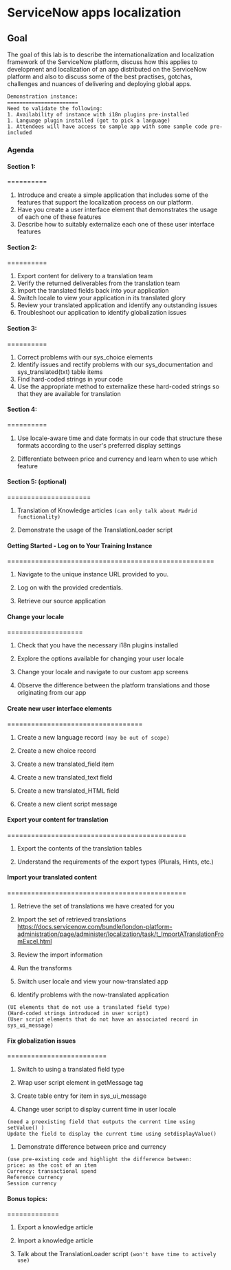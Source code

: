 # ServiceNow apps localization

## Goal

The goal of this lab is to describe the internationalization and localization 
framework of the ServiceNow platform, discuss how this applies to development 
and localization of an app distributed on the ServiceNow platform and also to 
discuss some of the best practises, gotchas, challenges and nuances of 
delivering and deploying global apps.  

```
Demonstration instance:
=======================
Need to validate the following:
1. Availability of instance with i18n plugins pre-installed
1. Language plugin installed (got to pick a language)
1. Attendees will have access to sample app with some sample code pre-included
```
  


### Agenda
#### Section 1:
==========
1. Introduce and create a simple application that includes some of the 
features that support the localization process on our platform.
1. Have you create a user interface element that demonstrates the usage of 
each one of these features
1. Describe how to suitably externalize each one of these user interface features

#### Section 2:
==========
1. Export content for delivery to a translation team
1. Verify the returned deliverables from the translation team
1. Import the translated fields back into your application
1. Switch locale to view your application in its translated glory
1. Review your translated application and identify any outstanding issues
1. Troubleshoot our application to identify globalization issues

#### Section 3:
==========
1. Correct problems with our sys_choice elements
1. Identify issues and rectify problems with our sys_documentation and
sys_translated(txt) table items
1. Find hard-coded strings in your code
1. Use the appropriate method to externalize these hard-coded strings so 
that they are available for translation

#### Section 4:
==========
1. Use locale-aware time and date formats in our code that structure these
formats according to the user's preferred display settings

1. Differentiate between price and currency and learn when to use which feature

#### Section 5: (optional)
=====================
1. Translation of Knowledge articles `(can only talk about Madrid functionality)`

1. Demonstrate the usage of the TranslationLoader script


#### Getting Started - Log on to Your Training Instance 
====================================================

1. Navigate to the unique instance URL provided to you. 

1. Log on with the provided credentials. 

1. Retrieve our source application


#### Change your locale
===================

1. Check that you have the necessary i18n plugins installed

1. Explore the options available for changing your user locale

1. Change your locale and navigate to our custom app screens

1. Observe the difference between the platform translations and those 
originating from our app


#### Create new user interface elements
==================================
1. Create a new language record `(may be out of scope)`

1. Create a new choice record

1. Create a new translated_field item

1. Create a new translated_text field

1. Create a new translated_HTML field

1. Create a new client script message


#### Export your content for translation
=============================================
1. Export the contents of the translation tables

1. Understand the requirements of the export types (Plurals, Hints, etc.)


#### Import your translated content
=============================================
1. Retrieve the set of translations we have created for you

1. Import the set of retrieved translations
https://docs.servicenow.com/bundle/london-platform-administration/page/administer/localization/task/t_ImportATranslationFromExcel.html

1. Review the import information

1. Run the transforms

1. Switch user locale and view your now-translated app

1. Identify problems with the now-translated application
```
(UI elements that do not use a translated field type)
(Hard-coded strings introduced in user script)
(User script elements that do not have an associated record in sys_ui_message)
```

#### Fix globalization issues
=========================

1. Switch to using a translated field type

1. Wrap user script element in getMessage tag

1. Create table entry for item in sys_ui_message

1. Change user script to display current time in user locale
```
(need a preexisting field that outputs the current time using setValue() )
Update the field to display the current time using setdisplayValue()
```

1. Demonstrate difference between price and currency
```
(use pre-existing code and highlight the difference between:
price: as the cost of an item
Currency: transactional spend
Reference currency
Session currency
```

#### Bonus topics:
=============
1. Export a knowledge article

1. Import a knowledge article

1. Talk about the TranslationLoader script 
`(won't have time to actively use)`
